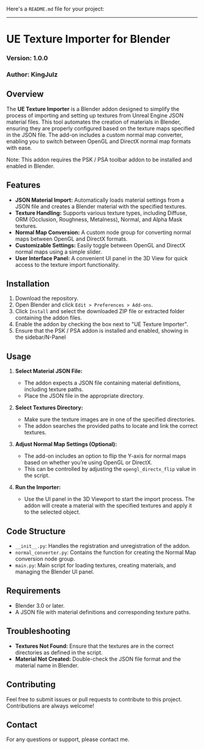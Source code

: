 Here's a `README.md` file for your project:

---

# UE Texture Importer for Blender

### Version: 1.0.0
### Author: KingJulz

## Overview

The **UE Texture Importer** is a Blender addon designed to simplify the process of importing and setting up textures from Unreal Engine JSON material files. This tool automates the creation of materials in Blender, ensuring they are properly configured based on the texture maps specified in the JSON file. The add-on includes a custom normal map converter, enabling you to switch between OpenGL and DirectX normal map formats with ease.

Note: This addon requires the PSK / PSA toolbar addon to be installed and enabled in Blender.

## Features

- **JSON Material Import:** Automatically loads material settings from a JSON file and creates a Blender material with the specified textures.
- **Texture Handling:** Supports various texture types, including Diffuse, ORM (Occlusion, Roughness, Metalness), Normal, and Alpha Mask textures.
- **Normal Map Conversion:** A custom node group for converting normal maps between OpenGL and DirectX formats.
- **Customizable Settings:** Easily toggle between OpenGL and DirectX normal maps using a simple slider.
- **User Interface Panel:** A convenient UI panel in the 3D View for quick access to the texture import functionality.

## Installation

1. Download the repository.
2. Open Blender and click `Edit > Preferences > Add-ons`.
3. Click `Install` and select the downloaded ZIP file or extracted folder containing the addon files.
4. Enable the addon by checking the box next to "UE Texture Importer".
5. Ensure that the PSK / PSA addon is installed and enabled, showing in the sidebar/N-Panel

## Usage

1. **Select Material JSON File:**
   - The addon expects a JSON file containing material definitions, including texture paths.
   - Place the JSON file in the appropriate directory.
   
2. **Select Textures Directory:**
   - Make sure the texture images are in one of the specified directories.
   - The addon searches the provided paths to locate and link the correct textures.

3. **Adjust Normal Map Settings (Optional):**
   - The add-on includes an option to flip the Y-axis for normal maps based on whether you’re using OpenGL or DirectX.
   - This can be controlled by adjusting the `opengl_directx_flip` value in the script.

4. **Run the Importer:**
   - Use the UI panel in the 3D Viewport to start the import process. The addon will create a material with the specified textures and apply it to the selected object.

## Code Structure

- `__init__.py`: Handles the registration and unregistration of the addon.
- `normal_converter.py`: Contains the function for creating the Normal Map conversion node group.
- `main.py`: Main script for loading textures, creating materials, and managing the Blender UI panel.

## Requirements

- Blender 3.0 or later.
- A JSON file with material definitions and corresponding texture paths.

## Troubleshooting

- **Textures Not Found:** Ensure that the textures are in the correct directories as defined in the script.
- **Material Not Created:** Double-check the JSON file format and the material name in Blender.

## Contributing

Feel free to submit issues or pull requests to contribute to this project. Contributions are always welcome!

## Contact

For any questions or support, please contact me.

